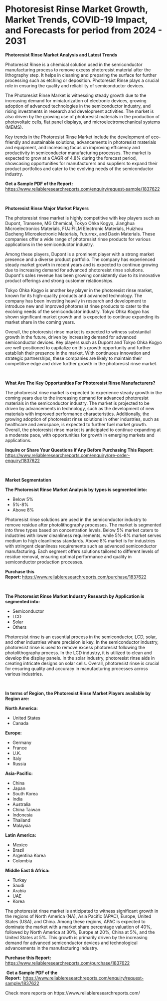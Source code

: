 <p><h1>Photoresist Rinse Market Growth, Market Trends, COVID-19 Impact, and Forecasts for period from 2024 - 2031</h1></p><p><strong>Photoresist Rinse Market Analysis and Latest Trends</strong></p>
<p><p>Photoresist Rinse is a chemical solution used in the semiconductor manufacturing process to remove excess photoresist material after the lithography step. It helps in cleaning and preparing the surface for further processing such as etching or deposition. Photoresist Rinse plays a crucial role in ensuring the quality and reliability of semiconductor devices.</p><p>The Photoresist Rinse Market is witnessing steady growth due to the increasing demand for miniaturization of electronic devices, growing adoption of advanced technologies in the semiconductor industry, and rising investments in research and development activities. The market is also driven by the growing use of photoresist materials in the production of photovoltaic cells, flat panel displays, and microelectromechanical systems (MEMS).</p><p>Key trends in the Photoresist Rinse Market include the development of eco-friendly and sustainable solutions, advancements in photoresist materials and equipment, and increasing focus on improving efficiency and productivity in semiconductor manufacturing processes. The market is expected to grow at a CAGR of 4.8% during the forecast period, showcasing opportunities for manufacturers and suppliers to expand their product portfolios and cater to the evolving needs of the semiconductor industry.</p></p>
<p><strong>Get a Sample PDF of the Report:&nbsp;</strong> <a href="https://www.reliableresearchreports.com/enquiry/request-sample/1837622">https://www.reliableresearchreports.com/enquiry/request-sample/1837622</a></p>
<p>&nbsp;</p>
<p><strong>Photoresist Rinse Major Market Players</strong></p>
<p><p>The photoresist rinse market is highly competitive with key players such as Dupont, Transene, MG Chemical, Tokyo Ohka Kogyo, Jianghua Microelectronics Materials, FUJIFILM Electronic Materials, Huizhou Dacheng Microelectronic Materials, Futurrex, and Daxin Materials. These companies offer a wide range of photoresist rinse products for various applications in the semiconductor industry.</p><p>Among these players, Dupont is a prominent player with a strong market presence and a diverse product portfolio. The company has experienced steady market growth in recent years and is expected to continue growing due to increasing demand for advanced photoresist rinse solutions. Dupont's sales revenue has been growing consistently due to its innovative product offerings and strong customer relationships.</p><p>Tokyo Ohka Kogyo is another key player in the photoresist rinse market, known for its high-quality products and advanced technology. The company has been investing heavily in research and development to introduce new and improved photoresist rinse products to cater to the evolving needs of the semiconductor industry. Tokyo Ohka Kogyo has shown significant market growth and is expected to continue expanding its market share in the coming years.</p><p>Overall, the photoresist rinse market is expected to witness substantial growth in the future, driven by increasing demand for advanced semiconductor devices. Key players such as Dupont and Tokyo Ohka Kogyo are well-positioned to capitalize on this growth opportunity and further establish their presence in the market. With continuous innovation and strategic partnerships, these companies are likely to maintain their competitive edge and drive further growth in the photoresist rinse market.</p></p>
<p>&nbsp;</p>
<p><strong>What Are The Key Opportunities For Photoresist Rinse Manufacturers?</strong></p>
<p><p>The photoresist rinse market is expected to experience steady growth in the coming years due to the increasing demand for advanced photoresist materials in the semiconductor industry. The market is projected to be driven by advancements in technology, such as the development of new materials with improved performance characteristics. Additionally, the growing adoption of photoresist rinse solutions in other industries, such as healthcare and aerospace, is expected to further fuel market growth. Overall, the photoresist rinse market is anticipated to continue expanding at a moderate pace, with opportunities for growth in emerging markets and applications.</p></p>
<p><strong>Inquire or Share Your Questions If Any Before Purchasing This Report:</strong> <a href="https://www.reliableresearchreports.com/enquiry/pre-order-enquiry/1837622">https://www.reliableresearchreports.com/enquiry/pre-order-enquiry/1837622</a></p>
<p>&nbsp;</p>
<p><strong>Market Segmentation</strong></p>
<p><strong>The Photoresist Rinse Market Analysis by types is segmented into:</strong></p>
<p><ul><li>Below 5%</li><li>5%-8%</li><li>Above 8%</li></ul></p>
<p><p>Photoresist rinse solutions are used in the semiconductor industry to remove residue after photolithography processes. The market is segmented into three types based on concentration levels. Below 5% market caters to industries with lower cleanliness requirements, while 5%-8% market serves medium to high cleanliness standards. Above 8% market is for industries with stringent cleanliness requirements such as advanced semiconductor manufacturing. Each segment offers solutions tailored to different levels of residue removal, ensuring optimal performance and quality in semiconductor production processes.</p></p>
<p><strong>Purchase this Report:&nbsp;</strong><a href="https://www.reliableresearchreports.com/purchase/1837622">https://www.reliableresearchreports.com/purchase/1837622</a></p>
<p>&nbsp;</p>
<p><strong>The Photoresist Rinse Market Industry Research by Application is segmented into:</strong></p>
<p><ul><li>Semiconductor</li><li>LCD</li><li>Solar</li><li>Others</li></ul></p>
<p><p>Photoresist rinse is an essential process in the semiconductor, LCD, solar, and other industries where precision is key. In the semiconductor industry, photoresist rinse is used to remove excess photoresist following the photolithography process. In the LCD industry, it is utilized to clean and develop the display panels. In the solar industry, photoresist rinse aids in creating intricate designs on solar cells. Overall, photoresist rinse is crucial for ensuring quality and accuracy in manufacturing processes across various industries.</p></p>
<p>&nbsp;</p>
<p><strong>In terms of Region, the Photoresist Rinse Market Players available by Region are:</strong></p>
<p>
    <p> <strong> North America: </strong>
        <ul>
            <li>United States</li>
            <li>Canada</li>
        </ul>
        </p> 
    <p> <strong> Europe: </strong>
        <ul>
            <li>Germany</li>
            <li>France</li>
            <li>U.K.</li>
            <li>Italy</li>
            <li>Russia</li>
        </ul>
        </p> 
    <p> <strong> Asia-Pacific: </strong>
        <ul>
            <li>China</li>
            <li>Japan</li>
            <li>South Korea</li>
            <li>India</li>
            <li>Australia</li>
            <li>China Taiwan</li>
            <li>Indonesia</li>
            <li>Thailand</li>
            <li>Malaysia</li>
        </ul>
        </p> 
    <p> <strong> Latin America: </strong>
        <ul>
            <li>Mexico</li>
            <li>Brazil</li>
            <li>Argentina Korea</li>
            <li>Colombia</li>
        </ul>
        </p> 
    <p> <strong> Middle East & Africa: </strong>
        <ul>
            <li>Turkey</li>
            <li>Saudi</li>
            <li>Arabia</li>
            <li>UAE</li>
            <li>Korea</li>
        </ul>
    </p>
    </p>
<p><p>The photoresist rinse market is anticipated to witness significant growth in the regions of North America (NA), Asia Pacific (APAC), Europe, United States (USA), and China. Among these regions, APAC is expected to dominate the market with a market share percentage valuation of 40%, followed by North America at 30%, Europe at 20%, China at 5%, and the United States at 5%. This growth is primarily driven by the increasing demand for advanced semiconductor devices and technological advancements in the manufacturing industry.</p></p>
<p><strong>Purchase this Report: </strong><a href="https://www.reliableresearchreports.com/purchase/1837622">https://www.reliableresearchreports.com/purchase/1837622</a></p>
<p>&nbsp;<strong>Get a Sample PDF of the Report:&nbsp;&nbsp;</strong><a href="https://www.reliableresearchreports.com/enquiry/request-sample/1837622">https://www.reliableresearchreports.com/enquiry/request-sample/1837622</a></p>
<p><strong></strong></p>
<p>Check more reports on https://www.reliableresearchreports.com/</p>